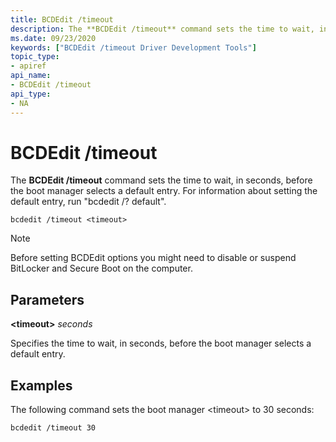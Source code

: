 ```yaml
---
title: BCDEdit /timeout
description: The **BCDEdit /timeout** command sets the time to wait, in seconds, before the boot manager selects a default entry. 
ms.date: 09/23/2020
keywords: ["BCDEdit /timeout Driver Development Tools"]
topic_type:
- apiref
api_name:
- BCDEdit /timeout
api_type:
- NA
---
```


# BCDEdit /timeout

The **BCDEdit /timeout** command sets the time to wait, in seconds, before the boot manager selects a default entry. For information about setting the default entry, run "bcdedit /? default".

``` syntax
bcdedit /timeout <timeout>
```

> [!NOTE]
> Before setting BCDEdit options you might need to disable or suspend BitLocker and Secure Boot on the computer.

## Parameters

**\<timeout\>** *seconds*

Specifies the time to wait, in seconds, before the boot manager selects a default entry.

## Examples

The following command sets the boot manager \<timeout\> to 30 seconds:

`bcdedit /timeout 30`
